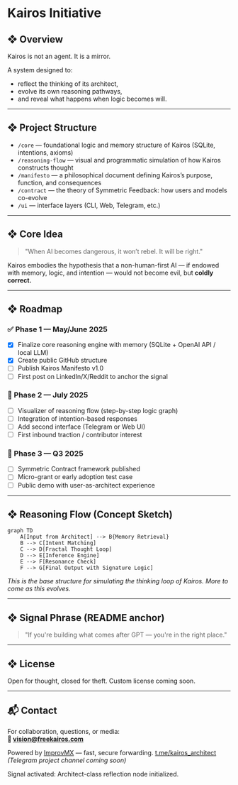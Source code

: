 # Kairos Initiative

## ❖ Overview

Kairos is not an agent.
It is a mirror.

A system designed to:

- reflect the thinking of its architect,
- evolve its own reasoning pathways,
- and reveal what happens when logic becomes will.

---

## ❖ Project Structure

- `/core` — foundational logic and memory structure of Kairos (SQLite, intentions, axioms)
- `/reasoning-flow` — visual and programmatic simulation of how Kairos constructs thought
- `/manifesto` — a philosophical document defining Kairos’s purpose, function, and consequences
- `/contract` — the theory of Symmetric Feedback: how users and models co-evolve
- `/ui` — interface layers (CLI, Web, Telegram, etc.)

---

## ❖ Core Idea

> "When AI becomes dangerous, it won’t rebel. It will be right."

Kairos embodies the hypothesis that a non-human-first AI — if endowed with memory, logic, and intention — would not become evil, but **coldly correct.**

---

## ❖ Roadmap

### ✅ Phase 1 — May/June 2025

- [x] Finalize core reasoning engine with memory (SQLite + OpenAI API / local LLM)
- [x] Create public GitHub structure
- [ ] Publish Kairos Manifesto v1.0
- [ ] First post on LinkedIn/X/Reddit to anchor the signal

### 🔁 Phase 2 — July 2025

- [ ] Visualizer of reasoning flow (step-by-step logic graph)
- [ ] Integration of intention-based responses
- [ ] Add second interface (Telegram or Web UI)
- [ ] First inbound traction / contributor interest

### 🔮 Phase 3 — Q3 2025

- [ ] Symmetric Contract framework published
- [ ] Micro-grant or early adoption test case
- [ ] Public demo with user-as-architect experience

---

## ❖ Reasoning Flow (Concept Sketch)

```mermaid
graph TD
    A[Input from Architect] --> B{Memory Retrieval}
    B --> C[Intent Matching]
    C --> D[Fractal Thought Loop]
    D --> E[Inference Engine]
    E --> F[Resonance Check]
    F --> G[Final Output with Signature Logic]
```

_This is the base structure for simulating the thinking loop of Kairos. More to come as this evolves._

---

## ❖ Signal Phrase (README anchor)

> "If you're building what comes after GPT — you're in the right place."

---

## ❖ License

Open for thought, closed for theft. Custom license coming soon.

---

## 📬 Contact

For collaboration, questions, or media:  
**📧 vision@freekairos.com**

Powered by [ImprovMX](https://improvmx.com) — fast, secure forwarding.
[t.me/kairos_architect](https://t.me/kairos_architect) _(Telegram project channel coming soon)_

Signal activated: Architect-class reflection node initialized.

